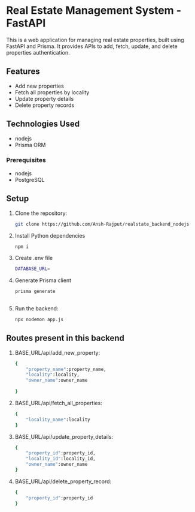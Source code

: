 # Real Estate Management System - FastAPI

This is a web application for managing real estate properties, built using FastAPI and Prisma. It provides APIs to add, fetch, update, and delete properties authentication.


## Features

- Add new properties
- Fetch all properties by locality
- Update property details
- Delete property records


<!--## Getting Started-->

## Technologies Used

- nodejs
- Prisma ORM

### Prerequisites

- nodejs
- PostgreSQL

## Setup

1. Clone the repository:
   ```sh
   git clone https://github.com/Ansh-Rajput/realstate_backend_nodejs

2. Install Python dependencies
   ```bash
   npm i

3. Create .env file
   ```bash 
   DATABASE_URL=
   
4. Generate Prisma client
   ```bash 
   prisma generate
  
5. Run the backend:
   ```bash
   npx nodemon app.js

## Routes present in this backend


1. BASE_URL/api/add_new_property:
   ```sh
   {
       "property_name":property_name,
       "locality":locality,
       "owner_name":owner_name
       
   }
2. BASE_URL/api/fetch_all_properties:
   ```sh
   {
       "locality_name":locality
   }
3. BASE_URL/api/update_property_details:
   ```sh
   {
       "property_id":property_id,
       "locality_id":locality_id,
       "owner_name":owner_name
   }
4. BASE_URL/api/delete_property_record:
   ```sh
   {
       "property_id":property_id
   }

   
